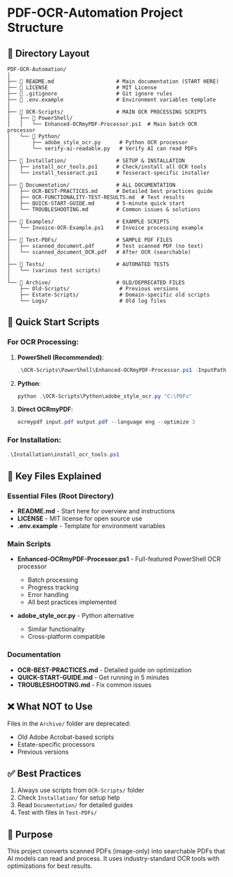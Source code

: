 # PDF-OCR-Automation Project Structure

## 📁 Directory Layout

```
PDF-OCR-Automation/
│
├── 📄 README.md                    # Main documentation (START HERE)
├── 📄 LICENSE                      # MIT License
├── 📄 .gitignore                   # Git ignore rules
├── 📄 .env.example                 # Environment variables template
│
├── 📂 OCR-Scripts/                 # MAIN OCR PROCESSING SCRIPTS
│   ├── 📂 PowerShell/
│   │   └── Enhanced-OCRmyPDF-Processor.ps1  # Main batch OCR processor
│   └── 📂 Python/
│       ├── adobe_style_ocr.py      # Python OCR processor
│       └── verify-ai-readable.py   # Verify AI can read PDFs
│
├── 📂 Installation/                # SETUP & INSTALLATION
│   ├── install_ocr_tools.ps1      # Check/install all OCR tools
│   └── install_tesseract.ps1      # Tesseract-specific installer
│
├── 📂 Documentation/               # ALL DOCUMENTATION
│   ├── OCR-BEST-PRACTICES.md      # Detailed best practices guide
│   ├── OCR-FUNCTIONALITY-TEST-RESULTS.md  # Test results
│   ├── QUICK-START-GUIDE.md       # 5-minute quick start
│   └── TROUBLESHOOTING.md         # Common issues & solutions
│
├── 📂 Examples/                    # EXAMPLE SCRIPTS
│   └── Invoice-OCR-Example.ps1    # Invoice processing example
│
├── 📂 Test-PDFs/                   # SAMPLE PDF FILES
│   ├── scanned_document.pdf       # Test scanned PDF (no text)
│   └── scanned_document_OCR.pdf   # After OCR (searchable)
│
├── 📂 Tests/                       # AUTOMATED TESTS
│   └── (various test scripts)
│
└── 📂 Archive/                     # OLD/DEPRECATED FILES
    ├── Old-Scripts/                # Previous versions
    ├── Estate-Scripts/             # Domain-specific old scripts
    └── Logs/                       # Old log files
```

## 🚀 Quick Start Scripts

### For OCR Processing:

1. **PowerShell (Recommended)**:
   ```powershell
   .\OCR-Scripts\PowerShell\Enhanced-OCRmyPDF-Processor.ps1 -InputPath "C:\PDFs" -Language eng
   ```

2. **Python**:
   ```powershell
   python .\OCR-Scripts\Python\adobe_style_ocr.py "C:\PDFs"
   ```

3. **Direct OCRmyPDF**:
   ```powershell
   ocrmypdf input.pdf output.pdf --language eng --optimize 3
   ```

### For Installation:

```powershell
.\Installation\install_ocr_tools.ps1
```

## 📝 Key Files Explained

### Essential Files (Root Directory)
- **README.md** - Start here for overview and instructions
- **LICENSE** - MIT license for open source use
- **.env.example** - Template for environment variables

### Main Scripts
- **Enhanced-OCRmyPDF-Processor.ps1** - Full-featured PowerShell OCR processor
  - Batch processing
  - Progress tracking
  - Error handling
  - All best practices implemented

- **adobe_style_ocr.py** - Python alternative
  - Similar functionality
  - Cross-platform compatible

### Documentation
- **OCR-BEST-PRACTICES.md** - Detailed guide on optimization
- **QUICK-START-GUIDE.md** - Get running in 5 minutes
- **TROUBLESHOOTING.md** - Fix common issues

## ❌ What NOT to Use

Files in the `Archive/` folder are deprecated:
- Old Adobe Acrobat-based scripts
- Estate-specific processors
- Previous versions

## ✅ Best Practices

1. Always use scripts from `OCR-Scripts/` folder
2. Check `Installation/` for setup help
3. Read `Documentation/` for detailed guides
4. Test with files in `Test-PDFs/`

## 🎯 Purpose

This project converts scanned PDFs (image-only) into searchable PDFs that AI models can read and process. It uses industry-standard OCR tools with optimizations for best results.
